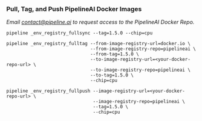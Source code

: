 ### Pull, Tag, and Push PipelineAI Docker Images
_Email [contact@pipeline.ai](mailto:contact@pipeline.ai) to request access to the PipelineAI Docker Repo._

```
pipeline _env_registry_fullsync --tag=1.5.0 --chip=cpu

pipeline _env_registry_fulltag --from-image-registry-url=docker.io \
                               --from-image-registry-repo=pipelineai \
                               --from-tag=1.5.0 \
                               --to-image-registry-url=<your-docker-repo-url> \
                               --to-image-registry-repo=pipelineai \
                               --to-tag=1.5.0 \
                               --chip=cpu

pipeline _env_registry_fullpush --image-registry-url=<your-docker-repo-url> \
                                --image-registry-repo=pipelineai \
                                --tag=1.5.0 \
                                --chip=cpu
```
